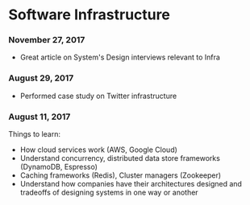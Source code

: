 # Software Infrastructure

### November 27, 2017
- Great article on System's Design interviews relevant to Infra

### August 29, 2017

- Performed case study on Twitter infrastructure

### August 11, 2017

Things to learn:

- How cloud services work (AWS, Google Cloud)
- Understand concurrency, distributed data store frameworks (DynamoDB, Espresso)
- Caching frameworks (Redis), Cluster managers (Zookeeper)
- Understand how companies have their architectures designed and tradeoffs of designing systems in one way or another

